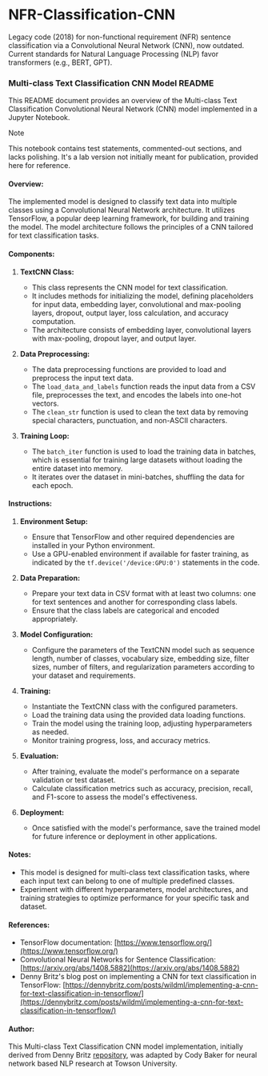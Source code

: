 # NFR-Classification-CNN
Legacy code (2018) for non-functional requirement (NFR) sentence classification via a Convolutional Neural Network (CNN), now outdated. Current standards for Natural Language Processing (NLP) favor transformers (e.g., BERT, GPT).

### Multi-class Text Classification CNN Model README

This README document provides an overview of the Multi-class Text Classification Convolutional Neural Network (CNN) model implemented in a Jupyter Notebook.

> [!NOTE]
> This notebook contains test statements, commented-out sections, and lacks polishing. It's a lab version not initially meant for publication, provided here for reference.

#### Overview:

The implemented model is designed to classify text data into multiple classes using a Convolutional Neural Network architecture. It utilizes TensorFlow, a popular deep learning framework, for building and training the model. The model architecture follows the principles of a CNN tailored for text classification tasks.

#### Components:

1. **TextCNN Class:**
    - This class represents the CNN model for text classification.
    - It includes methods for initializing the model, defining placeholders for input data, embedding layer, convolutional and max-pooling layers, dropout, output layer, loss calculation, and accuracy computation.
    - The architecture consists of embedding layer, convolutional layers with max-pooling, dropout layer, and output layer.

2. **Data Preprocessing:**
    - The data preprocessing functions are provided to load and preprocess the input text data.
    - The `load_data_and_labels` function reads the input data from a CSV file, preprocesses the text, and encodes the labels into one-hot vectors.
    - The `clean_str` function is used to clean the text data by removing special characters, punctuation, and non-ASCII characters.

3. **Training Loop:**
    - The `batch_iter` function is used to load the training data in batches, which is essential for training large datasets without loading the entire dataset into memory.
    - It iterates over the dataset in mini-batches, shuffling the data for each epoch.

#### Instructions:

1. **Environment Setup:**
    - Ensure that TensorFlow and other required dependencies are installed in your Python environment.
    - Use a GPU-enabled environment if available for faster training, as indicated by the `tf.device('/device:GPU:0')` statements in the code.

2. **Data Preparation:**
    - Prepare your text data in CSV format with at least two columns: one for text sentences and another for corresponding class labels.
    - Ensure that the class labels are categorical and encoded appropriately.

3. **Model Configuration:**
    - Configure the parameters of the TextCNN model such as sequence length, number of classes, vocabulary size, embedding size, filter sizes, number of filters, and regularization parameters according to your dataset and requirements.

4. **Training:**
    - Instantiate the TextCNN class with the configured parameters.
    - Load the training data using the provided data loading functions.
    - Train the model using the training loop, adjusting hyperparameters as needed.
    - Monitor training progress, loss, and accuracy metrics.

5. **Evaluation:**
    - After training, evaluate the model's performance on a separate validation or test dataset.
    - Calculate classification metrics such as accuracy, precision, recall, and F1-score to assess the model's effectiveness.

6. **Deployment:**
    - Once satisfied with the model's performance, save the trained model for future inference or deployment in other applications.

#### Notes:

- This model is designed for multi-class text classification tasks, where each input text can belong to one of multiple predefined classes.
- Experiment with different hyperparameters, model architectures, and training strategies to optimize performance for your specific task and dataset.

#### References:

- TensorFlow documentation: [https://www.tensorflow.org/](https://www.tensorflow.org/)
- Convolutional Neural Networks for Sentence Classification: [https://arxiv.org/abs/1408.5882](https://arxiv.org/abs/1408.5882)
- Denny Britz's blog post on implementing a CNN for text classification in TensorFlow: [https://dennybritz.com/posts/wildml/implementing-a-cnn-for-text-classification-in-tensorflow/](https://dennybritz.com/posts/wildml/implementing-a-cnn-for-text-classification-in-tensorflow/)

#### Author:

This Multi-class Text Classification CNN model implementation, initially derived from Denny Britz [repository](https://github.com/dennybritz/cnn-text-classification-tf), was adapted by Cody Baker for neural network based NLP research at Towson University.
